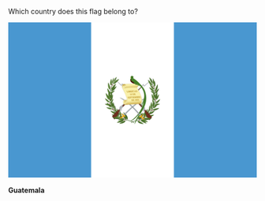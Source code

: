 Which country does this flag belong to?

![Flag of Guatemala](images/Flag_of_Guatemala.svg)
<!--question-->
**Guatemala**